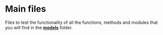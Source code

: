 # Main files

Files to test the functionality of all the functions, methods and modules that you will find in the [**models**](https://github.com/Carolinacapote/holbertonschool-higher_level_programming/tree/main/0x0C-python-almost_a_circle/models) folder.
